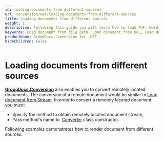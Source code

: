 ```yaml
---
id: loading-documents-from-different-sources
url: conversion/net/loading-documents-from-different-sources
title: Loading documents from different sources
weight: 1
description: Following this guide you will learn how to load PDF, Word, Excel, PowerPoint documents by local file path, stream or URL for further processing with GroupDocs.Conversion for .NET API.
keywords: Load document from file path, Load document from URL, Load document from stream
productName: GroupDocs.Conversion for .NET
hideChildren: False
---
```

# Loading documents from different sources

[**GroupDocs.Conversion**](https://products.groupdocs.com/conversion/net) also enables you to convert remotely located documents. The conversion of a remote document would be similar to [Load document from Stream](https://docs.groupdocs.com/display/conversionnet/Load+document+from+Stream). In order to convert a remotely located document you must:

*   Specify the method to obtain remotely located document stream; 
*   Pass method's name to  [Converter](https://apireference.groupdocs.com/net/conversion/groupdocs.conversion/converter) class constructor.

Following examples demonstrates how to render document from different sources:
